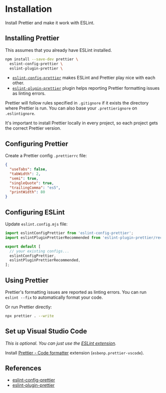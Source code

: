# Installation

Install Prettier and make it work with ESLint.

## Installing Prettier

This assumes that you already have ESLint installed.

```bash npm2yarn
npm install --save-dev prettier \
  eslint-config-prettier \
  eslint-plugin-prettier \
```

- [`eslint-config-prettier`](https://github.com/prettier/eslint-config-prettier#installation) makes ESLint and Prettier play nice with each other.
- [`eslint-plugin-prettier`](https://github.com/prettier/eslint-plugin-prettier) plugin helps reporting Prettier formatting issues as linting errors.

Prettier will follow rules specified in `.gitignore` if it exists the directory where Prettier is run. You can also base your `.prettierignore` on `.eslintignore`.

It's important to install Prettier locally in every project, so each project gets the correct Prettier version.


## Configuring Prettier

Create a Prettier config `.prettierrc` file:
```json filename=".prettierrc"
{
  "useTabs": false,
  "tabWidth": 2,
  "semi": true,
  "singleQuote": true,
  "trailingComma": "es5",
  "printWidth": 80
}
```


## Configuring ESLint

Update `eslint.config.mjs` file:
```js filename="eslint.config.mjs"
import eslintConfigPrettier from 'eslint-config-prettier';
import eslintPluginPrettierRecommended from 'eslint-plugin-prettier/recommended';

export default [
  // your existing configs...
  eslintConfigPrettier,
  eslintPluginPrettierRecommended,
];
```


## Using Prettier

Prettier's formatting issues are reported as linting errors. You can run `eslint --fix` to automatically format your code.

Or run Prettier directly:
```bash
npx prettier . --write
```


## Set up Visual Studio Code

*This is optional. You can just use the [ESLint extension](https://marketplace.visualstudio.com/items?itemName=dbaeumer.vscode-eslint).*

Install [Prettier - Code formatter](https://marketplace.visualstudio.com/items?itemName=esbenp.prettier-vscode) extension (`esbenp.prettier-vscode`).


## References

- [eslint-config-prettier](https://github.com/prettier/eslint-config-prettier)
- [eslint-plugin-prettier](https://github.com/prettier/eslint-plugin-prettier)
